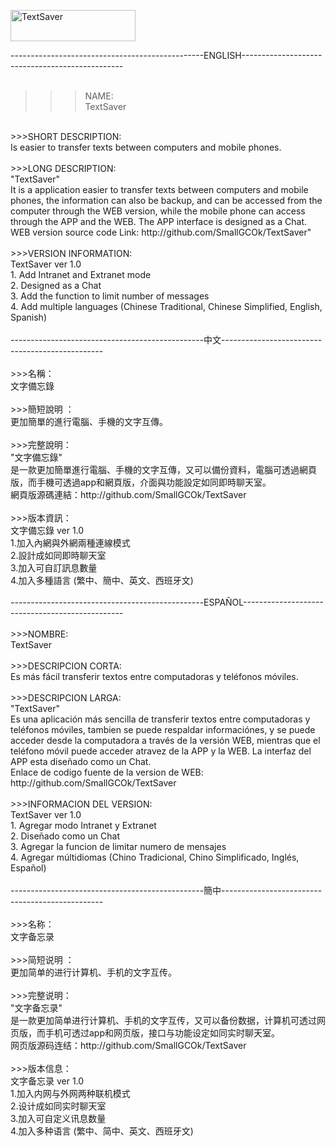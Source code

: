 <a href="https://play.google.com/store/apps/details?id=com.smallgcok.textsaver
"><img src="https://4.bp.blogspot.com/-Ek8NdwJmDss/W3wb3eiAdRI/AAAAAAAABYs/UWJfCbU-EwwzWx3edScdBlsVQB7N2m21ACLcBGAs/s320/download-google-play-store-logo.png" width="200px" height="50px" alt="TextSaver"></a>

------------------------------------------------ENGLISH------------------------------------------------<br />
<br />
>>>NAME:<br />
TextSaver<br />
<br />
>>>SHORT DESCRIPTION:<br />
Is easier to transfer texts between computers and mobile phones.<br />
<br />
>>>LONG DESCRIPTION: <br />
"TextSaver"<br />
It is a application easier to transfer texts between computers and mobile phones, the information can also be backup, and can be accessed from the computer through the WEB version, while the mobile phone can access through the APP and the WEB. The APP interface is designed as a Chat.<br />
WEB version source code Link: http://github.com/SmallGCOk/TextSaver"<br />
<br />
>>>VERSION INFORMATION: <br />
TextSaver ver 1.0<br />
1. Add Intranet and Extranet mode<br />
2. Designed as a Chat<br />
3. Add the function to limit number of messages<br />
4. Add multiple languages (Chinese Traditional, Chinese Simplified, English, Spanish)<br />
<br />
------------------------------------------------中文------------------------------------------------<br />
<br />
>>>名稱：<br />
文字備忘錄<br />
<br />
>>>簡短說明 ：<br />
更加簡單的進行電腦、手機的文字互傳。<br />
<br />
>>>完整說明：<br />
"文字備忘錄"<br />
是一款更加簡單進行電腦、手機的文字互傳，又可以備份資料，電腦可透過網頁版，而手機可透過app和網頁版，介面與功能設定如同即時聊天室。<br />
網頁版源碼連結：http://github.com/SmallGCOk/TextSaver<br />
<br />
>>>版本資訊：<br />
文字備忘錄 ver 1.0<br />
1.加入內網與外網兩種連線模式<br />
2.設計成如同即時聊天室<br />
3.加入可自訂訊息數量<br />
4.加入多種語言 (繁中、簡中、英文、西班牙文)<br />
<br />
------------------------------------------------ESPAÑOL------------------------------------------------<br />
<br />
>>>NOMBRE: <br />
TextSaver<br />
<br />
>>>DESCRIPCION CORTA: <br />
Es más fácil transferir textos entre computadoras y teléfonos móviles.<br />
<br />
>>>DESCRIPCION LARGA: <br />
"TextSaver"<br />
Es una aplicación más sencilla de transferir textos entre computadoras y teléfonos móviles, tambien se puede respaldar informaciónes, y se puede acceder desde la computadora a través de la versión WEB, mientras que el teléfono móvil puede acceder atravez de la APP y la WEB. La interfaz del APP esta diseñado como un Chat.<br />
Enlace de codigo fuente de la version de WEB: http://github.com/SmallGCOk/TextSaver<br />
<br />
>>>INFORMACION DEL VERSION: <br />
TextSaver ver 1.0<br />
1. Agregar modo Intranet y Extranet<br />
2. Diseñado como un Chat<br />
3. Agregar la funcion de limitar numero de mensajes<br />
4. Agregar múltidiomas (Chino Tradicional, Chino Simplificado, Inglés, Español)<br />
<br />
------------------------------------------------簡中------------------------------------------------<br />
<br />
>>>名称：<br />
文字备忘录<br />
<br />
>>>简短说明 ：<br />
更加简单的进行计算机、手机的文字互传。<br />
<br />
>>>完整说明：<br />
"文字备忘录"<br />
是一款更加简单进行计算机、手机的文字互传，又可以备份数据，计算机可透过网页版，而手机可透过app和网页版，接口与功能设定如同实时聊天室。<br />
网页版源码连结：http://github.com/SmallGCOk/TextSaver<br />
<br />
>>>版本信息：<br />
文字备忘录 ver 1.0<br />
1.加入内网与外网两种联机模式<br />
2.设计成如同实时聊天室<br />
3.加入可自定义讯息数量<br />
4.加入多种语言 (繁中、简中、英文、西班牙文)<br />
<br />
